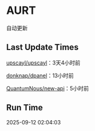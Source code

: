 # AURT

自动更新


## Last Update Times

[upscayl/upscayl](https://github.com/upscayl/upscayl)：3天4小时前

[donknap/dpanel](https://github.com/donknap/dpanel)：13小时前

[QuantumNous/new-api](https://github.com/QuantumNous/new-api)：5小时前


## Run Time
2025-09-12 02:04:03
